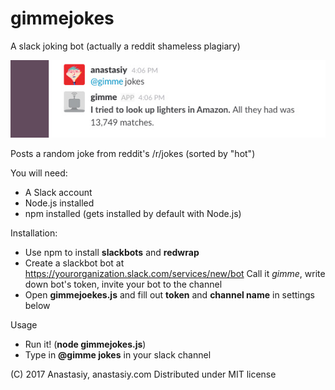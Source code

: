 # gimmejokes
A slack joking bot (actually a reddit shameless plagiary)

![](https://github.com/anastasiuspernat/gimmejokes/blob/master/gimmejokes_example.jpg?raw=true)

Posts a random joke from reddit's /r/jokes (sorted by "hot")

You will need:

* A Slack account
* Node.js installed
* npm installed (gets installed by default with Node.js)

Installation:

* Use npm to install **slackbots** and **redwrap**
* Create a slackbot bot at https://yourorganization.slack.com/services/new/bot
Call it *gimme*, write down bot's token, invite your bot to the channel
* Open **gimmejoekes.js** and fill out **token** and **channel name** in settings below

Usage

* Run it! (**node gimmejokes.js**)
* Type in **@gimme jokes** in your slack channel

(C) 2017 Anastasiy, anastasiy.com
Distributed under MIT license
